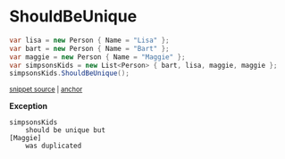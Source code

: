 # ShouldBeUnique

<!-- snippet: EnumerableShouldBeUniqueExamples.ShouldBeUnique.codeSample.approved.cs -->
<a id='snippet-EnumerableShouldBeUniqueExamples.ShouldBeUnique.codeSample.approved.cs'></a>
```cs
var lisa = new Person { Name = "Lisa" };
var bart = new Person { Name = "Bart" };
var maggie = new Person { Name = "Maggie" };
var simpsonsKids = new List<Person> { bart, lisa, maggie, maggie };
simpsonsKids.ShouldBeUnique();
```
<sup><a href='/src/DocumentationExamples/CodeExamples/EnumerableShouldBeUniqueExamples.ShouldBeUnique.codeSample.approved.cs#L1-L5' title='Snippet source file'>snippet source</a> | <a href='#snippet-EnumerableShouldBeUniqueExamples.ShouldBeUnique.codeSample.approved.cs' title='Start of snippet'>anchor</a></sup>
<!-- endSnippet -->

**Exception**

<!-- include: EnumerableShouldBeUniqueExamples.ShouldBeUnique.exceptionText.approved.txt -->
```
simpsonsKids
    should be unique but
[Maggie]
    was duplicated
```
<!-- endInclude -->
